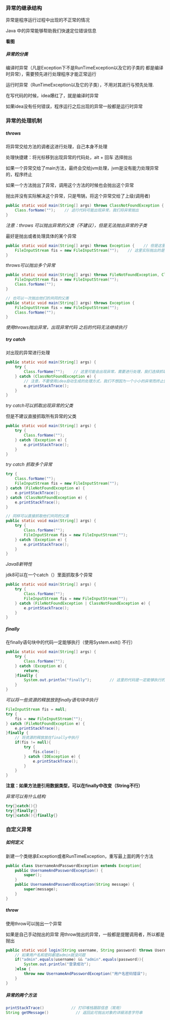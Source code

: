 ### 异常的继承结构

异常是程序运行过程中出现的不正常的情况

Java 中的异常能够帮助我们快速定位错误信息

**看图**

##### 异常的分类

编译时异常（凡是Exception下不是RunTimeException以及它的子类的 都是编译时异常），需要预先进行处理程序才能正常运行

运行时异常（RunTimeException以及它的子类），不用对其进行与预先处理.

在写代码的时候，idea爆红了，就是编译时异常

如果idea没有任何错误，程序运行之后出现的异常一般都是运行时异常

### 异常的处理机制

##### throws

将异常交给方法的调者这进行处理，自己本身不处理

处理快捷建：将光标移到出现异常的代码处，alt + 回车 选择抛出

如果一个异常交给了main方法，最终会交给jvm处理，jvm是没有能力处理异常的，程序终止

如果一个方法抛出了异常，调用这个方法的时候也会抛出这个异常

抛出并没有实际解决这个异常，只是甩锅，将这个异常交给了上级(调用者)

```java
public static void main(String[] args) throws ClassNotFoundException {
    Class.forName("");    // 这行代码可能出现异常，我们将异常抛出
}
```

*注意：throws 可以抛出异常的父类（不建议），但是无法抛出异常的子类*

最好是抛出或者处理具体的某个异常

```java
public static void main(String[] args) throws Exception {    // 但是这里可以抛出它的父类
    FileInputStream fis = new FileInputStream("");    // 这里实际抛出的是FileNotFoundException
}
```

*throws可以抛出多个异常*

```java
public static void main(String[] args) throws FileNotFoundException, ClassNotFoundException {
    FileInputStream fis = new FileInputStream("");
    Class.forName("");
}

// 也可以一次抛出他们的共同的父类
public static void main(String[] args) throws Exception {
    FileInputStream fis = new FileInputStream("");
    Class.forName("");
}
```

*使用throws抛出异常，出现异常代码 之后的代码无法继续执行*

##### try catch

对出现的异常进行处理

```java
public static void main(String[] args) {
    try {
        Class.forName("");    // 这里可能会出现异常，需要进行处理，我们选择抓取
    } catch (ClassNotFoundException e) {
        // 注意，不要使用idea自动生成的处理方式，我们不想因为一个小小的异常而终止整个程序，所以处理方式要改变
        e.printStackTrace();
    }
}
```

*try catch可以抓取出现异常的父类*

但是不建议直接抓取所有异常的父类

```java
public static void main(String[] args) {
    try {
        Class.forName("");
    } catch (Exception e) {
        e.printStackTrace();
    }
}
```

*try catch 抓取多个异常*

```java
try {
    Class.forName("");
    FileInputStream fis = new FileInputStream("");
} catch (FileNotFoundException e) {
    e.printStackTrace();
} catch (ClassNotFoundException e) {
    e.printStackTrace();
}

// 同样可以直接抓取他们共同的父类
public static void main(String[] args) {
    try {
        Class.forName("");
        FileInputStream fis = new FileInputStream("");
    } catch (Exception e) {
        e.printStackTrace();
    } 
}
```

*Java8新特性*

jdk8可以在一个catch（）里面抓取多个异常

```java
public static void main(String[] args) {
    try {
        Class.forName("");
        FileInputStream fis = new FileInputStream("");
    } catch (FileNotFoundException | ClassNotFoundException e) {        // 可以将多个异常放到一个catch语句块中
        e.printStackTrace();
    } 
}
```

##### finally

在finally语句块中的代码一定能够执行（使用System.exit() 不行）

```java
public static void main(String[] args) {
    try {
        Class.forName("");
    } catch (Exception e) {
        return;
    }finally {
        System.out.println("finally");        // 这里的代码是一定能够执行的
    }
}
```

*可以将一些资源的释放放到finally语句块中执行*

```java
FileInputStream fis = null;
try {
    fis = new FileInputStream("");
} catch (FileNotFoundException e) {
    e.printStackTrace();
}finally {
    // 将资源的释放放在finally中执行
    if(fis != null){
        try {
            fis.close();
        } catch (IOException e) {
            e.printStackTrace();
        }
    }
}
```

**注意：如果方法是引用数据类型，可以在finally中改变（String不行）**

*异常可以有什么结构*

```java
try{}catch(){}
try{}finally{}
try{}catch(){}finally{}
```

### 自定义异常

##### 如何定义

新建一个类继承Exception或者RunTimeException，重写最上面的两个方法

```java
public class UsernameAndPasswordException extends Exception{
    public UsernameAndPasswordException() {
        super();
    }
    public UsernameAndPasswordException(String message) {
        super(message);
    }
}
```

##### throw

使用throw可以抛出一个异常

如果是自己手动抛出的异常 用throw抛出的异常，一般都是提醒调用者，所以都是抛出

```java
public static void login(String username, String password) throws UsernameAndPasswordException {
    // 如果用户名和密码都是admin就没问题
    if("admin".equals(username) && "admin".equals(password)){
        System.out.println("登录成功");
    }else {
        throw new UsernameAndPasswordException("用户名密码错误");        // 使用throw抛出一个异常
    }
}
```

##### 异常的两个方法

```java
printStackTrace()            // 打印堆栈跟踪信息（常用）
String getMessage()            // 返回此可抛出对象的详细消息字符串
```
